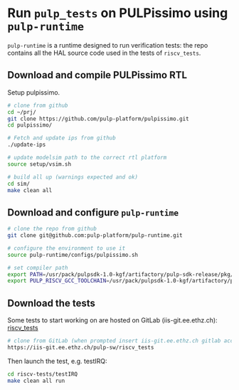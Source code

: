 # Run `pulp_tests` on PULPissimo using `pulp-runtime`
`pulp-runtime` is a runtime designed to run verification tests: the repo contains all the HAL source code used in the tests of `riscv_tests`.

## Download and compile PULPissimo RTL

Setup pulpissimo.

```bash
# clone from github
cd ~/prj/
git clone https://github.com/pulp-platform/pulpissimo.git
cd pulpissimo/

# Fetch and update ips from github
./update-ips

# update modelsim path to the correct rtl platform
source setup/vsim.sh

# build all up (warnings expected and ok)
cd sim/
make clean all
```

## Download and configure `pulp-runtime`

```bash
# clone the repo from github
git clone git@github.com:pulp-platform/pulp-runtime.git

# configure the environment to use it
source pulp-runtime/configs/pulpissimo.sh

# set compiler path
export PATH=/usr/pack/pulpsdk-1.0-kgf/artifactory/pulp-sdk-release/pkg/pulp_riscv_gcc/1.0.13/bin/:$PATH
export PULP_RISCV_GCC_TOOLCHAIN=/usr/pack/pulpsdk-1.0-kgf/artifactory/pulp-sdk-release/pkg/pulp_riscv_gcc/1.0.13
```

## Download the tests
Some tests to start working on are hosted on GitLab (iis-git.ee.ethz.ch): 
[riscv_tests](https://iis-git.ee.ethz.ch/pulp-sw/riscv_tests) 

```bash
# clone from GitLab (when prompted insert iis-git.ee.ethz.ch gitlab account pw)
https://iis-git.ee.ethz.ch/pulp-sw/riscv_tests
```
Then launch the test, e.g. testIRQ:
```bash
cd riscv-tests/testIRQ
make clean all run
```
